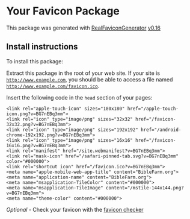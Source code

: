 # Your Favicon Package

This package was generated with [RealFaviconGenerator](https://realfavicongenerator.net/) [v0.16](https://realfavicongenerator.net/change_log#v0.16)

## Install instructions

To install this package:

Extract this package in the root of your web site. If your site is <code>http://www.example.com</code>, you should be able to access a file named <code>http://www.example.com/favicon.ico</code>.

Insert the following code in the `head` section of your pages:

    <link rel="apple-touch-icon" sizes="180x180" href="/apple-touch-icon.png?v=BG7nEBq3mm">
    <link rel="icon" type="image/png" sizes="32x32" href="/favicon-32x32.png?v=BG7nEBq3mm">
    <link rel="icon" type="image/png" sizes="192x192" href="/android-chrome-192x192.png?v=BG7nEBq3mm">
    <link rel="icon" type="image/png" sizes="16x16" href="/favicon-16x16.png?v=BG7nEBq3mm">
    <link rel="manifest" href="/site.webmanifest?v=BG7nEBq3mm">
    <link rel="mask-icon" href="/safari-pinned-tab.svg?v=BG7nEBq3mm" color="#000000">
    <link rel="shortcut icon" href="/favicon.ico?v=BG7nEBq3mm">
    <meta name="apple-mobile-web-app-title" content="BibleFarm.org">
    <meta name="application-name" content="BibleFarm.org">
    <meta name="msapplication-TileColor" content="#000000">
    <meta name="msapplication-TileImage" content="/mstile-144x144.png?v=BG7nEBq3mm">
    <meta name="theme-color" content="#000000">

*Optional* - Check your favicon with the [favicon checker](https://realfavicongenerator.net/favicon_checker)